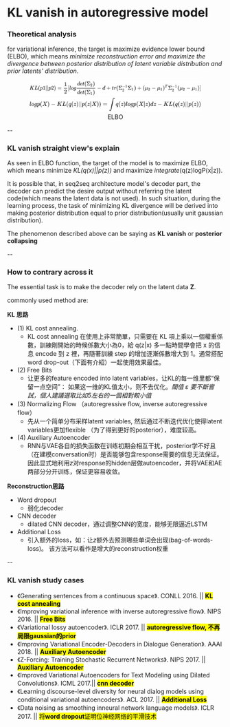 # KL vanish in autoregressive model

### Theoretical analysis

for variational inference, the target is maximize evidence lower bound (ELBO), which means *minimize reconstruction error and maximize the divergence between posterior distribution of latent variable distribution and prior latents' distribution*.

<center><img src="KL(p1|p2).svg" alt="KL" width="400"/></center> 

<center><img src="elbo.svg" alt="elbo" width="400"/></center>
<center>ELBO</center>

--
### KL vanish straight view's explain

As seen in ELBO function, the target of the model is to maximize ELBO, which means minimize *KL(q(x)||p(z))* and maximize *integrate*(q(z)logP(x|z)).   

It is possible that, in seq2seq architecture model's decoder part, the decoder can predict the desire output without referring the latent code(which means the latent data is not used). In such situation, during the learning process, the task of minimizing KL divergence will be derived into making posterior distribution equal to prior distribution(usually unit gaussian distribution). 

The phenomenon described above can be saying as **KL vanish** or **posterior collapsing**

--
### How to contrary across it

The essential task is to make the decoder rely on the latent data **Z**.  

commonly used method are: 
 
**KL 思路**

+ (1) KL cost annealing.
	+ KL cost annealing 在使用上非常簡單，只需要在 KL 項上乘以一個權重係數，訓練剛開始的時候係數大小為0，給 q(z|x) 多一點時間學會把 x 的信息 encode 到 z 裡，再隨著訓練 step 的增加逐漸係數增大到 1。通常搭配 word drop-out（下面有介紹）一起使用效果最佳。
+ (2) Free Bits
	+ 让更多的feature encoded into latent variables，让KL的每一维里都“保留一点空间”： 如果这一维的KL值太小，则不去优化。*閾值 ε 要不斷嘗試，個人建議選取比如5左右的一個相對較小值*
+ (3) Normalizing Flow （autoregressive flow, inverse autoregressive flow）
	+ 先从一个简单分布采样latent variables, 然后通过不断迭代优化使得latent variables更加flexible （为了得到更好的posterior），难度较高。
+ (4) Auxiliary Autoencoder
	+ RNN与VAE各自的损失函数在训练初期会相互干扰，posterior学不好且（在建模conversation时）是否能够包含response需要的信息无法保证。因此显式地利用*z*对response的hidden层做autoencoder，并将VAE和AE两部分分开训练，保证更容易收敛。

**Reconstruction思路**
+ Word dropout
	+ 弱化decoder
+ CNN decoder
	+ dilated CNN decoder，通过调整CNN的宽度，能够无限逼近LSTM
+ Additional Loss
	+ 引入额外的loss，如：让*z*额外去预测哪些单词会出现(bag-of-words-loss)。 该方法可以看作是增大的reconstruction权重

--
### KL vanish study cases
+ 《Generating sentences from a continuous space》. CONLL 2016. || <mark>**KL cost annealing**</mark>
+ 《Improving variational inference with inverse autoregressive flow》. NIPS 2016. || <mark>**Free Bits**</mark>
+ 《Variational lossy autoencoder》. ICLR 2017. || <mark>**autoregressive flow, 不再局限gaussian的prior**</mark>
+ 《Improving Variational Encoder-Decoders in Dialogue Generation》. AAAI 2018. || <mark>**Auxiliary Autoencoder**</mark>
+ 《Z-Forcing: Training Stochastic Recurrent Networks》. NIPS 2017. || <mark>**Auxiliary Autoencoder**</mark>
+ 《Improved Variational Autoencoders for Text Modeling using Dilated Convolutions》. ICML 2017.|| <mark>**cnn decoder**</mark>
+ 《Learning discourse-level diversity for neural dialog models using conditional variational autoencoders》. ACL 2017. || <mark>**Additional Loss**</mark>
+ 《Data noising as smoothing inneural network language models》. ICLR 2017. || <mark>将**word dropout**证明位神经网络的平滑技术</mark>